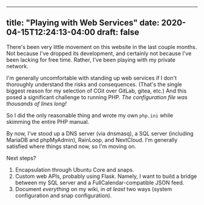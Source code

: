 
---
title: "Playing with Web Services"
date: 2020-04-15T12:24:13-04:00
draft: false
---

There's been very little movement on this website in the last couple
months. Not because I've dropped its development, and certainly not because
I've been lacking for free time. Rather, I've been playing with my private
network.

I'm generally uncomfortable with standing up web services if I don't thoroughly
understand the risks and consequences. (That's the single biggest reason for
my selection of CGit over GitLab, gitea, etc.) And this posed a significant
challenge to running PHP. *The configuration file was thousands of lines long!*

So I did the only reasonable thing and wrote my own `php.ini` while skimming
the entire PHP manual.

By now, I've stood up a DNS server (via dnsmasq), a SQL server (including
MariaDB and phpMyAdmin), RainLoop, and NextCloud. I'm generally satisfied where
things stand now, so I'm moving on.

Next steps?

1. Encapsulation through Ubuntu Core and snaps.
2. Custom web APIs, probably using Flask. Namely, I want to build a bridge
   between my SQL server and a FullCalendar-compatible JSON feed.
3. Document *everything* on my wiki, in *at least* two ways (system
   configuration and snap configuration).


